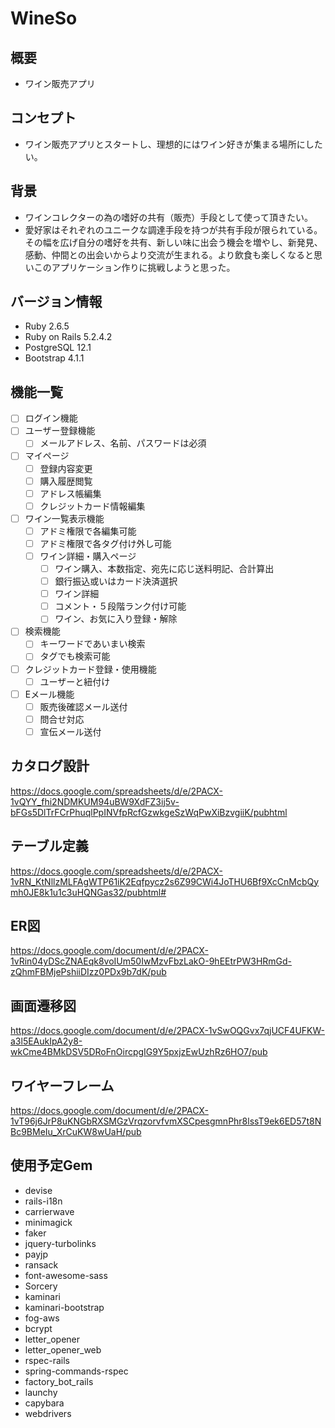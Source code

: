 # WineSo

## 概要
- ワイン販売アプリ

## コンセプト
- ワイン販売アプリとスタートし、理想的にはワイン好きが集まる場所にしたい。

## 背景
- ワインコレクターの為の嗜好の共有（販売）手段として使って頂きたい。
- 愛好家はそれぞれのユニークな調達手段を持つが共有手段が限られている。その幅を広げ自分の嗜好を共有、新しい味に出会う機会を増やし、新発見、感動、仲間との出会いからより交流が生まれる。より飲食も楽しくなると思いこのアプリケーション作りに挑戦しようと思った。

## バージョン情報
- Ruby 2.6.5
- Ruby on Rails 5.2.4.2
- PostgreSQL 12.1
- Bootstrap 4.1.1

## 機能一覧
- [ ] ログイン機能
- [ ] ユーザー登録機能
  - [ ] メールアドレス、名前、パスワードは必須
- [ ] マイページ
  - [ ] 登録内容変更
  - [ ] 購入履歴閲覧
  - [ ] アドレス帳編集
  - [ ] クレジットカード情報編集
- [ ] ワイン一覧表示機能
  - [ ] アドミ権限で各編集可能
  - [ ] アドミ権限で各タグ付け外し可能
  - [ ] ワイン詳細・購入ページ
    - [ ] ワイン購入、本数指定、宛先に応じ送料明記、合計算出
    - [ ] 銀行振込或いはカード決済選択
    - [ ] ワイン詳細
    - [ ] コメント・５段階ランク付け可能
    - [ ] ワイン、お気に入り登録・解除
- [ ] 検索機能
  - [ ] キーワードであいまい検索
  - [ ] タグでも検索可能
- [ ] クレジットカード登録・使用機能
  - [ ] ユーザーと紐付け
- [ ] Eメール機能
  - [ ] 販売後確認メール送付
  - [ ] 問合せ対応
  - [ ] 宣伝メール送付

## カタログ設計
https://docs.google.com/spreadsheets/d/e/2PACX-1vQYY_fhi2NDMKUM94uBW9XdFZ3ij5v-bFGs5DlTrFCrPhuqlPpINVfpRcfGzwkgeSzWqPwXiBzvgiiK/pubhtml

## テーブル定義
https://docs.google.com/spreadsheets/d/e/2PACX-1vRN_KtNllzMLFAgWTP61iK2Eqfpycz2s6Z99CWi4JoTHU6Bf9XcCnMcbQymh0JE8k1u1c3uHQNGas32/pubhtml#

## ER図
https://docs.google.com/document/d/e/2PACX-1vRin04yDScZNAEqk8voIUm50IwMzvFbzLakO-9hEEtrPW3HRmGd-zQhmFBMjePshiiDIzz0PDx9b7dK/pub

## 画面遷移図
https://docs.google.com/document/d/e/2PACX-1vSwOQGvx7qjUCF4UFKW-a3l5EAukIpA2y8-wkCme4BMkDSV5DRoFnOircpgIG9Y5pxjzEwUzhRz6HO7/pub

## ワイヤーフレーム
https://docs.google.com/document/d/e/2PACX-1vT96j6JrP8uKNGbRXSMGzVrqzorvfvmXSCpesgmnPhr8lssT9ek6ED57t8NBc9BMeIu_XrCuKW8wUaH/pub

## 使用予定Gem
- devise
- rails-i18n
- carrierwave
- minimagick
- faker
- jquery-turbolinks
- payjp
- ransack
- font-awesome-sass
- Sorcery
- kaminari
- kaminari-bootstrap
- fog-aws
- bcrypt
- letter_opener
- letter_opener_web
- rspec-rails
- spring-commands-rspec
- factory_bot_rails
- launchy
- capybara
- webdrivers
